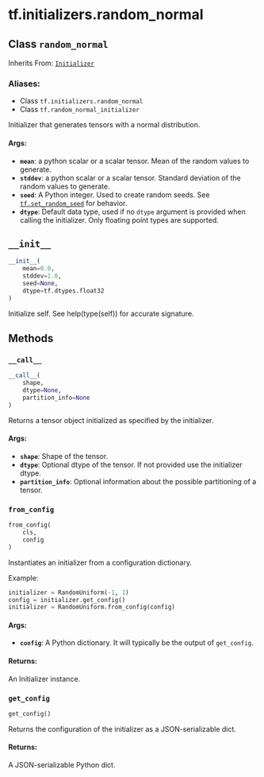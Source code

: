 <div itemscope itemtype="http://developers.google.com/ReferenceObject">
<meta itemprop="name" content="tf.initializers.random_normal" />
<meta itemprop="path" content="Stable" />
<meta itemprop="property" content="__call__"/>
<meta itemprop="property" content="__init__"/>
<meta itemprop="property" content="from_config"/>
<meta itemprop="property" content="get_config"/>
</div>

# tf.initializers.random_normal

## Class `random_normal`

Inherits From: [`Initializer`](../../tf/keras/initializers/Initializer.md)

### Aliases:

* Class `tf.initializers.random_normal`
* Class `tf.random_normal_initializer`

Initializer that generates tensors with a normal distribution.

#### Args:

* <b>`mean`</b>: a python scalar or a scalar tensor. Mean of the random values
    to generate.
* <b>`stddev`</b>: a python scalar or a scalar tensor. Standard deviation of the
    random values to generate.
* <b>`seed`</b>: A Python integer. Used to create random seeds. See
    <a href="../../tf/random/set_random_seed.md"><code>tf.set_random_seed</code></a>
    for behavior.
* <b>`dtype`</b>: Default data type, used if no `dtype` argument is provided when
    calling the initializer. Only floating point types are supported.

<h2 id="__init__"><code>__init__</code></h2>

``` python
__init__(
    mean=0.0,
    stddev=1.0,
    seed=None,
    dtype=tf.dtypes.float32
)
```

Initialize self.  See help(type(self)) for accurate signature.



## Methods

<h3 id="__call__"><code>__call__</code></h3>

``` python
__call__(
    shape,
    dtype=None,
    partition_info=None
)
```

Returns a tensor object initialized as specified by the initializer.

#### Args:

* <b>`shape`</b>: Shape of the tensor.
* <b>`dtype`</b>: Optional dtype of the tensor. If not provided use the initializer
    dtype.
* <b>`partition_info`</b>: Optional information about the possible partitioning of a
    tensor.

<h3 id="from_config"><code>from_config</code></h3>

``` python
from_config(
    cls,
    config
)
```

Instantiates an initializer from a configuration dictionary.

Example:

```python
initializer = RandomUniform(-1, 1)
config = initializer.get_config()
initializer = RandomUniform.from_config(config)
```

#### Args:

* <b>`config`</b>: A Python dictionary.
    It will typically be the output of `get_config`.


#### Returns:

An Initializer instance.

<h3 id="get_config"><code>get_config</code></h3>

``` python
get_config()
```

Returns the configuration of the initializer as a JSON-serializable dict.

#### Returns:

A JSON-serializable Python dict.



